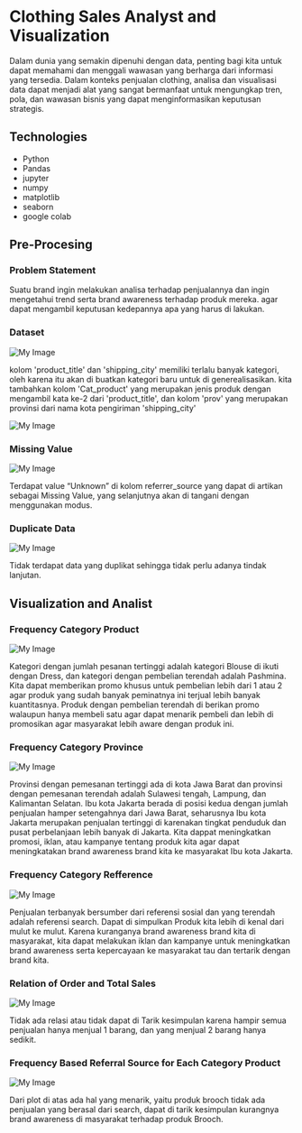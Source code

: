 # Clothing Sales Analyst and Visualization
Dalam dunia yang semakin dipenuhi dengan data, penting bagi kita untuk dapat memahami dan menggali wawasan yang berharga dari informasi yang tersedia. Dalam konteks penjualan clothing, analisa dan visualisasi data dapat menjadi alat yang sangat bermanfaat untuk mengungkap tren, pola, dan wawasan bisnis yang dapat menginformasikan keputusan strategis.

## Technologies
- Python
- Pandas 
- jupyter
- numpy
- matplotlib
- seaborn
- google colab

## Pre-Procesing
### Problem Statement
Suatu brand ingin melakukan analisa terhadap penjualannya dan ingin mengetahui trend serta brand awareness terhadap produk mereka. agar dapat mengambil keputusan kedepannya apa yang harus di lakukan.

### Dataset
![My Image](src/sample.png)

kolom 'product_title' dan 'shipping_city' memiliki terlalu banyak kategori, oleh karena itu akan di buatkan kategori baru untuk di generealisasikan.
kita tambahkan kolom 'Cat_product' yang merupakan jenis produk dengan mengambil kata ke-2 dari 'product_title',
dan kolom 'prov' yang merupakan provinsi dari nama kota pengiriman 'shipping_city'

![My Image](src/Sample(category).png)

### Missing Value

![My Image](src/missing.png)

Terdapat value “Unknown” di kolom referrer_source yang dapat di artikan sebagai 
Missing Value, yang selanjutnya akan di tangani dengan menggunakan modus.

### Duplicate Data

![My Image](src/duplicate.png)

Tidak terdapat data yang duplikat sehingga tidak perlu adanya tindak lanjutan.

## Visualization and Analist

### Frequency Category Product

![My Image](src/product.png)

Kategori dengan jumlah pesanan tertinggi adalah kategori Blouse di ikuti dengan Dress, 
dan kategori dengan pembelian terendah adalah Pashmina. 
Kita dapat memberikan promo khusus untuk pembelian lebih dari 1 atau 2 agar produk 
yang sudah banyak peminatnya ini terjual lebih banyak kuantitasnya. Produk dengan 
pembelian terendah di berikan promo walaupun hanya membeli satu agar dapat 
menarik pembeli dan lebih di promosikan agar masyarakat lebih aware dengan produk 
ini.

### Frequency Category Province

![My Image](src/prov.png)

Provinsi dengan pemesanan tertinggi ada di kota Jawa Barat dan provinsi dengan 
pemesanan terendah adalah Sulawesi tengah, Lampung, dan Kalimantan Selatan.
Ibu kota Jakarta berada di posisi kedua dengan jumlah penjualan hamper setengahnya 
dari Jawa Barat, seharusnya Ibu kota Jakarta merupakan penjualan tertinggi di 
karenakan tingkat penduduk dan pusat perbelanjaan lebih banyak di Jakarta.
Kita dappat meningkatkan promosi, iklan, atau kampanye tentang produk kita agar 
dapat meningkatakan brand awareness brand kita ke masyarakat Ibu kota Jakarta.

### Frequency Category Refference

![My Image](src/reff.png)

Penjualan terbanyak bersumber dari referensi sosial dan yang terendah adalah 
referensi search. Dapat di simpulkan Produk kita lebih di kenal dari mulut ke mulut. 
Karena kuranganya brand awareness brand kita di masyarakat, kita dapat melakukan 
iklan dan kampanye untuk meningkatkan brand awareness serta kepercayaan ke 
masyarakat tau dan tertarik dengan brand kita.

### Relation of Order and Total Sales

![My Image](src/order.png)

Tidak ada relasi atau tidak dapat di Tarik kesimpulan karena hampir semua penjualan 
hanya menjual 1 barang, dan yang menjual 2 barang hanya sedikit.

### Frequency Based Referral Source for Each Category Product

![My Image](src/reff.png)

Dari plot di atas ada hal yang menarik, yaitu produk brooch tidak ada penjualan yang 
berasal dari search, dapat di tarik kesimpulan kurangnya brand awareness di 
masyarakat terhadap produk Brooch.
